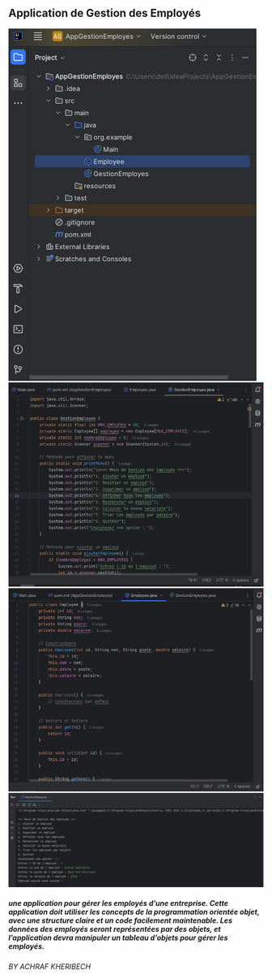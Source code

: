 <H2>Application de Gestion des Employés</h2>
<img src="Captures/1.PNG">
<img src="Captures/2.PNG">
<img src="Captures/3.PNG">
<img src="Captures/4.PNG">

<h5> une application pour gérer les employés d’une entreprise. Cette  application doit utiliser les concepts de la programmation orientée objet, avec une structure claire  et un code facilement maintenable. Les données des employés seront représentées par des objets, et  l’application devra manipuler un tableau d’objets pour gérer les employés.</h5>


<h6>BY ACHRAF KHERIBECH</h6>